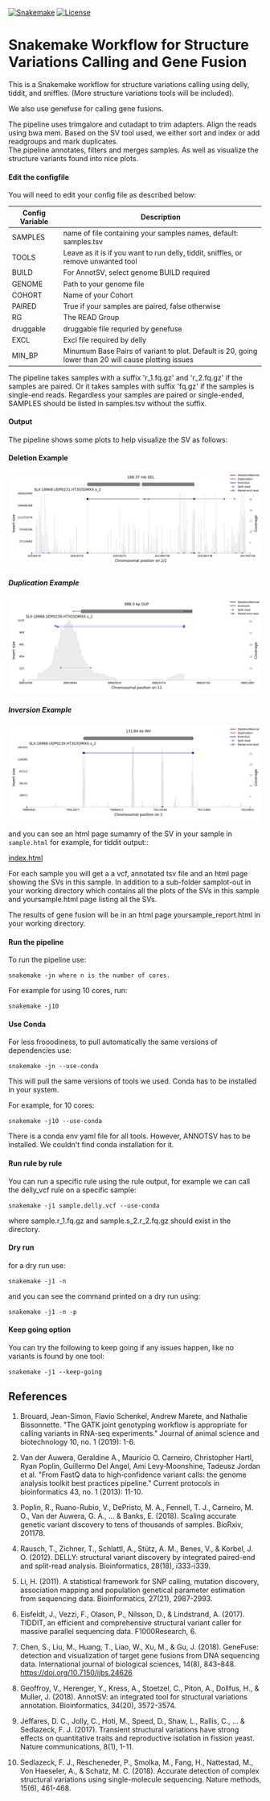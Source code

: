 
[![Snakemake](https://img.shields.io/badge/snakemake-≥6.0.2-brightgreen.svg)](https://snakemake.github.io)
[![License](https://img.shields.io/badge/License-BSD_3--Clause-blue.svg)](https://opensource.org/licenses/BSD-3-Clause)

Snakemake Workflow for Structure Variations Calling and Gene Fusion 
=======================================================================================================================


This is a Snakemake workflow for structure variations calling using delly, tiddit, and sniffles. (More structure variations tools will be included). 

We also use genefuse for calling gene fusions. 

The pipeline uses trimgalore and cutadapt to trim adapters. Align the reads using bwa mem. Based on the SV tool used, we either sort and index or add readgroups and mark duplicates.  
The pipeline annotates, filters and merges samples. As well as visualize the structure variants found into nice plots. 


#### Edit the configfile 

You will need to edit your config file as described below: 

| Config Variable      | Description                      |
| ---------------------| ---------------------------------|
| SAMPLES              | name of file containing your samples names, default: samples.tsv |
| TOOLS                | Leave as it is if you want to run delly, tiddit, sniffles, or remove unwanted tool   |
| BUILD                | For AnnotSV, select genome BUILD required |
| GENOME               | Path to your genome file |
| COHORT               | Name of your Cohort | 
| PAIRED               | True if your samples are paired, false otherwise | 
| RG                   | The READ Group  |
| druggable            | druggable file requried by genefuse | 
| EXCL                 | Excl file required by delly |
| MIN_BP               | Minumum Base Pairs of variant to plot. Default is 20, going lower than 20 will cause plotting issues | 


The pipeline takes samples with a suffix 'r_1.fq.gz' and 'r_2.fq.gz' if the samples are paired. Or it takes samples with suffix 'fq.gz' if the samples is single-end reads. 
Regardless your samples are paired or single-ended, SAMPLES should be listed in samples.tsv without the suffix. 

#### Output 

The pipeline shows some plots to help visualize the SV as follows:

#### Deletion Example 
 
![DEL_chr2_32916570_201284738.png](samplot-out/DEL_chr2_32916570_201284738.png)

##### Duplication Example 

![DUP_chr11_99819753_99820641.png](samplot-out/DUP_chr11_99819753_99820641.png)

##### Inversion Example 


![INV_chr2_79026861_79158701.png](samplot-out/INV_chr2_79026861_79158701.png)


and you can see an html page sumamry of the SV in your sample in `sample.html` for example, for tiddit output::

   [index.html](samplot-out/SLX-18968.UDP0231.HT3G5DMXX.s_2.tiddit.html)

For each sample you will get a a vcf, annotated tsv file and an html page showing the SVs in this sample. In addition to a sub-folder samplot-out in your working directory which contains all the plots of the SVs in this sample and yoursample.html page listing all the SVs.

The results of gene fusion will be in an html page yoursample_report.html in your working directory.  

#### Run the pipeline

To run the pipeline use:

    snakemake -jn where n is the number of cores. 

For example for using 10 cores, run:

    snakemake -j10


#### Use Conda 

For less frooodiness, to pull automatically the same versions of dependencies use: 

    snakemake -jn --use-conda 

This will pull the same versions of tools we used. Conda has to be installed in your system. 

For example, for 10 cores: 
 
    snakemake -j10 --use-conda 

There is a conda env yaml file for all tools. However, ANNOTSV has to be installed. We couldn't find conda installation for it. 

#### Run rule by rule 

You can run a specific rule using the rule output, for example we can call the delly_vcf rule on a specific sample: 
 
    snakemake -j1 sample.delly.vcf --use-conda  

where sample.r_1.fq.gz and sample.s_2.r_2.fq.gz should exist in the directory. 


#### Dry run 

for a dry run use: 

    snakemake -j1 -n 

and you can see the command printed on a dry run using: 

    snakemake -j1 -n -p 

#### Keep going option 


You can try the following to keep going if any issues happen, like no variants is found by one tool: 
    
    snakemake -j1 --keep-going 


## References

1. Brouard, Jean-Simon, Flavio Schenkel, Andrew Marete, and Nathalie Bissonnette. "The GATK joint genotyping workflow is appropriate for calling variants in RNA-seq experiments." Journal of animal science and biotechnology 10, no. 1 (2019): 1-6.

2. Van der Auwera, Geraldine A., Mauricio O. Carneiro, Christopher Hartl, Ryan Poplin, Guillermo Del Angel, Ami Levy‐Moonshine, Tadeusz Jordan et al. "From FastQ data to high‐confidence variant calls: the genome analysis toolkit best practices pipeline." Current protocols in bioinformatics 43, no. 1 (2013): 11-10.

3. Poplin, R., Ruano-Rubio, V., DePristo, M. A., Fennell, T. J., Carneiro, M. O., Van der Auwera, G. A., ... & Banks, E. (2018). Scaling accurate genetic variant discovery to tens of thousands of samples. BioRxiv, 201178.

4. Rausch, T., Zichner, T., Schlattl, A., Stütz, A. M., Benes, V., & Korbel, J. O. (2012). DELLY: structural variant discovery by integrated paired-end and split-read analysis. Bioinformatics, 28(18), i333-i339.

5. Li, H. (2011). A statistical framework for SNP calling, mutation discovery, association mapping and population genetical parameter estimation from sequencing data. Bioinformatics, 27(21), 2987-2993.

6. Eisfeldt, J., Vezzi, F., Olason, P., Nilsson, D., & Lindstrand, A. (2017). TIDDIT, an efficient and comprehensive structural variant caller for massive parallel sequencing data. F1000Research, 6.

7. Chen, S., Liu, M., Huang, T., Liao, W., Xu, M., & Gu, J. (2018). GeneFuse: detection and visualization of target gene fusions from DNA sequencing data. International journal of biological sciences, 14(8), 843–848. https://doi.org/10.7150/ijbs.24626

8. Geoffroy, V., Herenger, Y., Kress, A., Stoetzel, C., Piton, A., Dollfus, H., & Muller, J. (2018). AnnotSV: an integrated tool for structural variations annotation. Bioinformatics, 34(20), 3572-3574.

9. Jeffares, D. C., Jolly, C., Hoti, M., Speed, D., Shaw, L., Rallis, C., ... & Sedlazeck, F. J. (2017). Transient structural variations have strong effects on quantitative traits and reproductive isolation in fission yeast. Nature communications, 8(1), 1-11.

10. Sedlazeck, F. J., Rescheneder, P., Smolka, M., Fang, H., Nattestad, M., Von Haeseler, A., & Schatz, M. C. (2018). Accurate detection of complex structural variations using single-molecule sequencing. Nature methods, 15(6), 461-468. 
